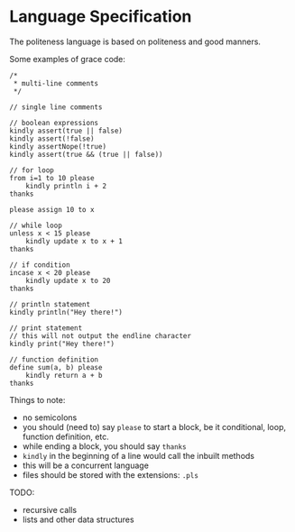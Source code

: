 # Language Specification
The politeness language is based on politeness and good manners.

Some examples of grace code:

```
/*
 * multi-line comments
 */ 

// single line comments

// boolean expressions
kindly assert(true || false)
kindly assert(!false)
kindly assertNope(!true)
kindly assert(true && (true || false))

// for loop
from i=1 to 10 please
    kindly println i + 2
thanks

please assign 10 to x

// while loop
unless x < 15 please
    kindly update x to x + 1
thanks

// if condition
incase x < 20 please
    kindly update x to 20
thanks

// println statement
kindly println("Hey there!")

// print statement
// this will not output the endline character 
kindly print("Hey there!")

// function definition
define sum(a, b) please
    kindly return a + b
thanks
```

Things to note:
- no semicolons
- you should (need to) say `please` to start a block, be it conditional, loop, function definition, etc.
- while ending a block, you should say `thanks`
- `kindly` in the beginning of a line would call the inbuilt methods
- this will be a concurrent language
- files should be stored with the extensions: `.pls`

TODO:
- recursive calls
- lists and other data structures

